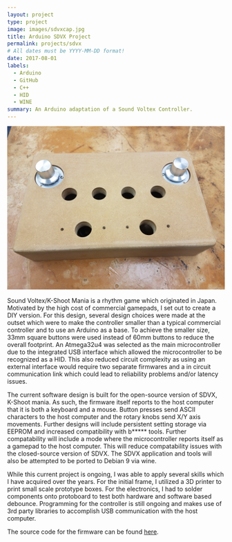 ```yaml
---
layout: project
type: project
image: images/sdvxcap.jpg
title: Arduino SDVX Project
permalink: projects/sdvx
# All dates must be YYYY-MM-DD format!
date: 2017-08-01
labels:
  - Arduino
  - GitHub
  - C++
  - HID
  - WINE
summary: An Arduino adaptation of a Sound Voltex Controller.
---
```

<img src="../images/inprog.jpg" width="600">

Sound Voltex/K-Shoot Mania is a rhythm game which originated in Japan. Motivated by the high cost of commercial gamepads, I set out to create a DIY version. For this design, several design choices were made at the outset which were to make the controller smaller than a typical commercial controller and to use an Arduino as a base. To achieve the smaller size, 33mm square buttons were used instead of 60mm buttons to reduce the overall footprint. An Atmega32u4 was selected as the main microcontroller due to the integrated USB interface which allowed the microcontroller to be recognized as a HID. This also reduced circuit complexity as using an external interface would require two separate firmwares and a in circuit communication link which could lead to reliability problems and/or latency issues.

The current software design is built for the open-source version of SDVX, K-Shoot mania. As such, the firmware itself reports to the host computer that it is both a keyboard and a mouse. Button presses send ASCII characters to the host computer and the rotary knobs send X/Y axis movements. Further designs will include persistent setting storage via EEPROM and increased compatibility with b***** tools. Further compatability will include a mode where the microcontroller reports itself as a gamepad to the host computer. This will reduce compatability issues with the closed-source version of SDVX. The SDVX application and tools will also be attempted to be ported to Debian 9 via wine.

While this current project is ongoing, I was able to apply several skills which I have acquired over the years. For the initial frame, I utilized a 3D printer to print small scale prototype boxes. For the electronics, I had to solder components onto protoboard to test both hardware and software based debounce. Programming for the controller is still ongoing and makes use of 3rd party libraries to accomplish USB communication with the host computer.

The source code for the firmware can be found [here](https://github.com/Reyn-Mukai/Bemani-SDVX).
